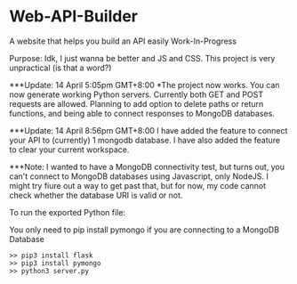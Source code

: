 # Web-API-Builder
A website that helps you build an API easily
Work-In-Progress

Purpose: Idk, I just wanna be better and JS and CSS. This project is very unpractical (is that a word?)

***Update: 14 April 5:05pm GMT+8:00
*The project now works. You can now generate working Python servers. Currently both GET and POST requests are allowed.
Planning to add option to delete paths or return functions, and being able to connect responses to MongoDB databases.

***Update: 14 April 8:56pm GMT+8:00
I have added the feature to connect your API to (currently) 1 mongodb database. I have also added the feature to clear your current workspace.

***Note: I wanted to have a MongoDB connectivity test, but turns out, you can't connect to MongoDB databases using Javascript, only NodeJS. I might try fiure out a way to get past that, but for now, my code cannot check whether the database URI is valid or not.

To run the exported Python file:

You only need to pip install pymongo if you are connecting to a MongoDB Database

```
>> pip3 install flask
>> pip3 install pymongo
>> python3 server.py
```
